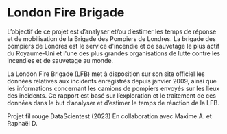 # London Fire Brigade

L’objectif de ce projet est d’analyser et/ou d’estimer les temps de réponse et de mobilisation de la Brigade des Pompiers de Londres. La brigade des pompiers de Londres est le service d'incendie et de sauvetage le plus actif du Royaume-Uni et l'une des plus grandes organisations de lutte contre les incendies et de sauvetage au monde.

La London Fire Brigade (LFB) met à disposition sur son site officiel les données relatives aux incidents enregistrés depuis janvier 2009, ainsi que les informations concernant les camions de pompiers envoyés sur les lieux des incidents. Ce rapport est basé sur l’exploration et le traitement de ces données dans le but d’analyser et d’estimer le temps de réaction de la LFB. 

Projet fil rouge DataScientest (2023)
En collaboration avec Maxime A. et Raphaël D.